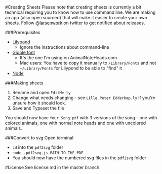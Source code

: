 #Creating Sheets
Please note that creating sheets is currently a bit technical requiring you to know how to use command line. We are making an app (also open sourced) that will make it easier to create your own sheets. Follow [@larsenwork](http://twitter.com/larsenwork) on twitter to get notified about releases.

###Prerequisites  
* [Lilypond](http://www.lilypond.org)
    * Ignore the instructions about command-line 
* [Gidole font](http://gidole.github.io)
    * It's the one I'm using on AnimalNoteHeads.com
    * Mac users: You have to copy it manually to `/Library/Fonts` and not `~/Library/Fonts` for Lilypond to be able to "find" it
* [Node](https://nodejs.org)

###Making sheets
1. Rename and open `EditMe.ly`
1. Change what needs changing - see `Lille Peter Edderkop.ly` if you're unsure how it should look.
1. Save and Typeset the file

You should now have `Your Song.pdf` with 3 versions of the song - one with colored animals, one with normal note heads and one with uncolored animals.

###Convert to svg
Open terminal:

* `cd` into the `pdf2svg` folder
* `node .pdf2svg.js PATH-TO-THE-PDF`
* You should now have the numbered svg files in the `pdf2svg` folder


#License
See license.md in the master branch.
